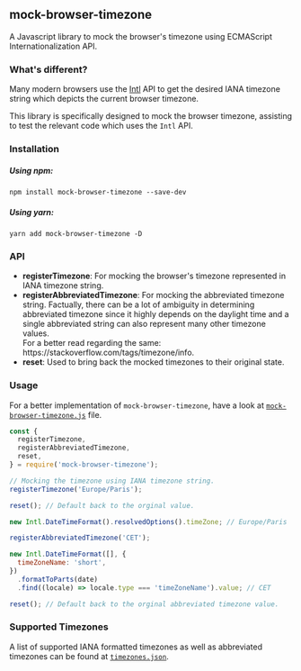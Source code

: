 ## mock-browser-timezone

A Javascript library to mock the browser's timezone using ECMAScript Internationalization API.

### What's different?

Many modern browsers use the <a href = 'https://developer.mozilla.org/en-US/docs/Web/JavaScript/Reference/Global_Objects/Intl'>Intl</a> API to get the desired IANA timezone string which depicts the current browser timezone.</br>

This library is specifically designed to mock the browser timezone, assisting to test the relevant code which uses the `Intl` API.

### Installation

##### Using npm:
```
npm install mock-browser-timezone --save-dev
```

##### Using yarn:
```
yarn add mock-browser-timezone -D
```
### API

<ul>
<li><b>registerTimezone</b>: For mocking the browser's timezone represented in IANA timezone string.</li>
<li><b>registerAbbreviatedTimezone</b>: For mocking the abbreviated timezone string. Factually, there can be a lot of ambiguity in determining abbreviated timezone since it highly depends on the daylight time and a single abbreviated string can also represent many other timezone values.<br/>
For a better read regarding the same: https://stackoverflow.com/tags/timezone/info.</li>
<li><b>reset</b>: Used to bring back the mocked timezones to their original state.</li>
</ul>

### Usage

For a better implementation of `mock-browser-timezone`, have a look at <a href = 'https://github.com/aryanshridhar/mock-browser-timezone/blob/master/mock-browser-timezone.js'><code>mock-browser-timezone.js</code></a> file.

```javascript
const {
  registerTimezone,
  registerAbbreviatedTimezone,
  reset,
} = require('mock-browser-timezone');

// Mocking the timezone using IANA timezone string.
registerTimezone('Europe/Paris');

reset(); // Default back to the orginal value.

new Intl.DateTimeFormat().resolvedOptions().timeZone; // Europe/Paris

registerAbbreviatedTimezone('CET');

new Intl.DateTimeFormat([], {
  timeZoneName: 'short',
})
  .formatToParts(date)
  .find((locale) => locale.type === 'timeZoneName').value; // CET

reset(); // Default back to the orginal abbreviated timezone value.
```

### Supported Timezones

A list of supported IANA formatted timezones as well as abbreviated timezones can be found at <a href = 'https://github.com/aryanshridhar/mock-browser-timezone/blob/master/static/timezones.json'><code>timezones.json</code></a>.
